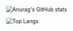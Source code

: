 ![Anurag's GitHub stats](https://github-readme-stats.vercel.app/api?username=peternjathi&show_icons=true&theme=radical)

![Top Langs](https://github-readme-stats.vercel.app/api/top-langs/?username=peternjathi&size_weight=0.5&count_weight=0.5&theme=radical)


